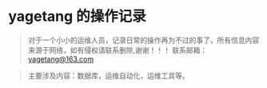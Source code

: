 # yagetang 的操作记录

> 对于一个小小的运维人员，记录日常的操作再为不过的事了，所有信息内容来源于网络，如有侵权请联系删除,谢谢！！！ 联系邮箱：yagetang@163.com

> 主要涉及内容：数据库，运维自动化，运维工具等。
